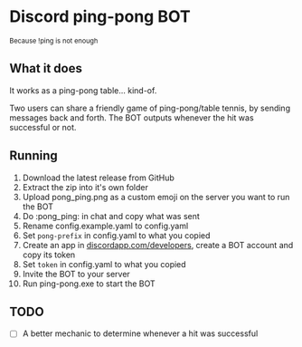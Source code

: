 # Discord ping-pong BOT
<small>Because !ping is not enough</small>

## What it does
It works as a ping-pong table... kind-of.

Two users can share a friendly game of ping-pong/table tennis, by sending messages back and forth. The BOT outputs whenever the hit was successful or not.

## Running
1. Download the latest release from GitHub
2. Extract the zip into it's own folder
3. Upload pong_ping.png as a custom emoji on the server you want to run the BOT
4. Do \:pong_ping: in chat and copy what was sent
5. Rename config.example.yaml to config.yaml
6. Set `pong-prefix` in config.yaml to what you copied
7. Create an app in [discordapp.com/developers](https://discordapp.com/developers/applications/), create a BOT account and copy its token
8. Set `token` in config.yaml to what you copied
9. Invite the BOT to your server
10. Run ping-pong.exe to start the BOT

## TODO
- [ ] A better mechanic to determine whenever a hit was successful
